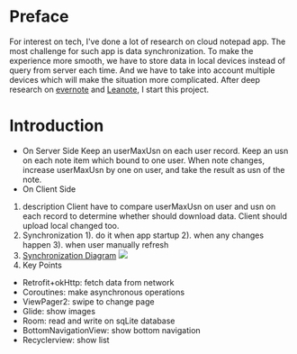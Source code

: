 # Preface
For interest on tech, I've done a lot of research on cloud notepad app. The most challenge for such app is data synchronization.
To make the experience more smooth, we have to store data in local devices instead of query from server each time.
And we have to take into account multiple devices which will make the situation more complicated.
After deep research on [evernote](http://dev.evernote.com/media/pdf/edam-sync.pdf) and [Leanote](https://github.com/leanote), I start this project.

# Introduction
- On Server Side
Keep an userMaxUsn on each user record.
Keep an usn on each note item which bound to one user.
When note changes, increase userMaxUsn by one on user, and take the result as usn of the note.
- On Client Side
1. description
Client have to compare userMaxUsn on user and usn on each record to determine whether should download data.
Client should upload local changed too.
2. Synchronization
  1). do it when app startup
  2). when any changes happen
  3). when user manually refresh
2. [Synchronization Diagram](https://www.processon.com/view/link/5fb250fc637689283f8d5afc)
![](https://upload-images.jianshu.io/upload_images/6169789-c1d4aacce32fd466.png?imageMogr2/auto-orient/strip%7CimageView2/2/w/1240)
3. Key Points
- Retrofit+okHttp: fetch data from network
- Coroutines: make asynchronous operations
- ViewPager2: swipe to change page
- Glide: show images
- Room: read and write on sqLite database
- BottomNavigationView: show bottom navigation
- Recyclerview: show list